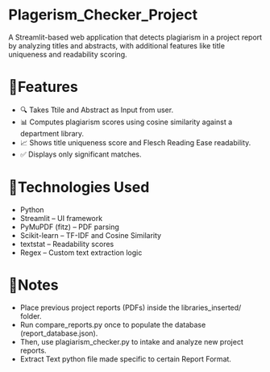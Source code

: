 # Plagerism_Checker_Project
A Streamlit-based web application that detects plagiarism in a project report by analyzing titles and abstracts, with additional features like title uniqueness and readability scoring.


# 🚀Features
* 🔍 Takes Ttile and Abstract as Input from user.
* 📊 Computes plagiarism scores using cosine similarity against a department library.
* 📈 Shows title uniqueness score and Flesch Reading Ease readability.
* ✅ Displays only significant matches.

  
# 🧠Technologies Used
* Python
* Streamlit – UI framework
* PyMuPDF (fitz) – PDF parsing
* Scikit-learn – TF-IDF and Cosine Similarity
* textstat – Readability scores
* Regex – Custom text extraction logic

  
# 📌Notes
* Place previous project reports (PDFs) inside the libraries_inserted/ folder.
* Run compare_reports.py once to populate the database (report_database.json).
* Then, use plagiarism_checker.py to intake and analyze new project reports.
* Extract Text python file made specific to certain Report Format.
